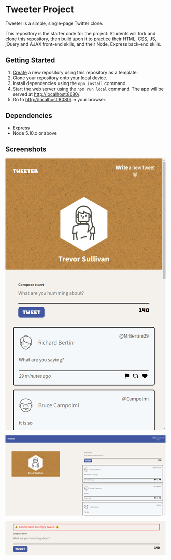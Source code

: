 # Tweeter Project

Tweeter is a simple, single-page Twitter clone.

This repository is the starter code for the project: Students will fork and clone this repository, then build upon it to practice their HTML, CSS, JS, jQuery and AJAX front-end skills, and their Node, Express back-end skills.

## Getting Started

1. [Create](https://docs.github.com/en/repositories/creating-and-managing-repositories/creating-a-repository-from-a-template) a new repository using this repository as a template.
2. Clone your repository onto your local device.
3. Install dependencies using the `npm install` command.
3. Start the web server using the `npm run local` command. The app will be served at <http://localhost:8080/>.
4. Go to <http://localhost:8080/> in your browser.

## Dependencies

- Express
- Node 5.10.x or above


## Screenshots

!["Mobile Version"](https://github.com/TrevorJohnSullivan/tweeter/blob/master/docs/mobilecap.png)




!["Desktop Version"](https://github.com/TrevorJohnSullivan/tweeter/blob/master/docs/desktopcap.png)




!["Error Showing"](https://github.com/TrevorJohnSullivan/tweeter/blob/master/docs/errorcap.png)